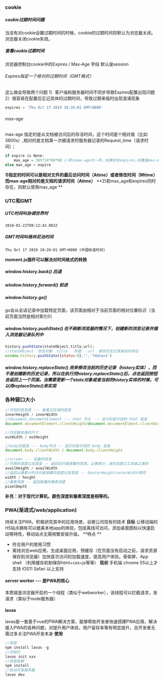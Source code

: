 ### cookie
##### cookie过期时间问题
当没有对cookie设置过期时间的时候，cookie的过期时间将默认为浏览器关闭。浏览器关闭cookie失效。
##### 查看cookie过期时间
浏览器控制台cookie中的Expires / Max-Age 字段 默认是session

###### Expires指定一个绝对的过期时间（GMT格式） 
这么做会导致两个问题
1）客户端和服务器时间不同步导致Expires配置出现问题
2）很容易在配置后忘记具体的过期时间，导致过期来临时出现浪涌现象

```javascript
expires = 'Thu Oct 17 2019 10:26:01 GMT+0800'
````

###### max-age
max-age 指定的是从文档被访问后的存活时间，这个时间是个相对值（比如3600s）,相对的是文档第一次被请求时服务器记录的Request_time（请求时间）；
```javascript
if expire is None:
    max_age = 365*24*60*60 //默认max-age为一年，如果存在expires,则覆盖max-age
else max_age = expire
```

**1)指定的时间可以是相对文件的最后访问时间（Atime）或者修改时间（Mtime）而max-age相对的是文档的请求时间（Atime）**
**2)若max_age和expires同时存在，则默认使用max_age
**
### UTC和GMT
##### UTC时间叫协调世界时
```
2018-01-22T09:12:43.083Z
```
##### GMT时间叫格林尼治时间
```
Thu Oct 17 2019 10:26:01 GMT+0800 (中国标准时间)
```
**moment.js插件可以解决对时间格式的转换**

##### window.history.back()   后退

##### window.history.forward()    前进

##### window.history.go()
go会从会话记录中加载特定页面，该页面由相对于当前页面的相对位置标识（当前页面当然是相对索引0）

##### window.history.pushState() 在不刷新浏览器的情况下，创建新的浏览记录并插入浏览器记录队列中
```javascript
history.pushState(stateObject,title,url);
//stateObject  状态对象  title   标题   url  新的历史记录条目的地址
window.history.pushState({status:0},'','?data=1')

```

##### window.history.replaceState()  用来修改当前的历史记录（history实体），而不是创建新的历史记录，所以在执行完history.replaceState()后，点击返回按钮会返回上一个页面。当需要更新一个state对象或者当前的history实体的时候，可以用replaceState()来实现


### 各种窗口大小
```javascript
//可视的高宽度 --- 能看见区域的宽高
innerHeigth / innerWidth
//document.documentElement --- html 节点  -- 显示的是可视的 html 宽高
document.documentElement.clientHeigth/document.documentElment.clientWidth

//浏览器本身的尺寸
outWidth / outHeight

//body的宽高 --- body节点 -- 显示的是可视的 body 宽高
document.body.clientWidth / document.body.clientHeight

//screen --- 设备的信息
//可用的高度以及宽度 -- 返回访问者屏幕的宽高，以像素计，减去如窗口工具条之类的
availHeight / availWidth
//返回以像素计的访问者屏幕的高度以及宽度 -- 与outerHeight/outerWidth等同
width / height
//像素深度 -- 返回屏幕的像素深度
pixelDepth
```

**补充：对于现代计算机，颜色深度和像素深度是相等的。**

### PWA(渐进式/web/application)
持续关注PWA，积极研究其中的应用场景，谷歌公司现有的技术
**目标**
让移动端的H5站点拥有可以媲美本地app的体验，包括离线可访问，添加桌面图标以快速启动等特性，移动站点无需频繁安装升级。
**特点 **
* 符合用户的使用习惯
* 离线浏览web应用，生成桌面应用，预缓存（在页面没有启动之前，请求资源保存到浏览器）加快首次访问的加载速度，提高用户体验。骨架屏，App shell （利用缓存机制保存html+css+js等等）
**现状**
手机端 chrome 55以上才支持 iOS11 Safari 以上支持
#### server worker --- 是PWA的核心
本质就是浏览器开启的一个线程（类似于webworker），该线程可以拦截请求，发请求（类似于node服务器）
#### lavas
lavas是一套基于vue的PWA解决方案，能够帮助开发者快速搭建PWA应用，解决接入PWA的各种问题，对提升用户体验，用户留存率等有明显提升，且开发者无需过多关注PWA开发本身
**使用**
```javascript
//安装 
npm install lavas -g
//初始化
lavas init xxx
//安装依赖
npm install 
//启动开发服务器
lavas dev
```


